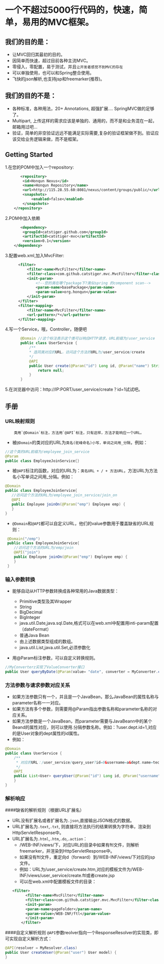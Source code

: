 一个不超过5000行代码的，快速，简单，易用的MVC框架。
===========================================================================================

我们的目的是：
--------------------------------------------------------------------------------------------
* 让MVC回归其最初的目的。
* 因简单而快速，超过目前各种主流MVC。
* 零侵入，零配置，易于测试，并且`让开发者感觉不到MVC的存在`
* 可以单独使用，也可以和Spring整合使用。
* 飞快的json解析,也支持jsp和freemarker(推荐)。

我们的目的不是：
--------------------------------------------------------------------------------------------
* 各种标准，各种用法，20+ Annotations, 超强扩展.... SpringMVC做的足够了。
* Multipart, 上传这样的需求应该是单独的、通用的，而不是和业务混在一起，邮箱用过吧...
* 验证，简单的非空验证远远不能满足实际需要,复杂的验证框架做不到。验证应该交给业务逻辑来做，而不是框架。

Getting Started
--------------------------------------------------------------------------------------------

1.在您的POM中加入一个repository:
```XML
       <repository>
		<id>Honqun Nexus</id>
		<name>Honqun Repository</name>
		<url>http://115.28.55.60:8081/nexus/content/groups/public/</url>
		<snapshots>
		    <enabled>false</enabled>
		</snapshots>
	</repository>
```		
2.POM中加入依赖 
```XML       
       <dependency>
		<groupId>catstiger.github.com</groupId>
		<artifactId>catstiger-mvc</artifactId>
		<version>0.1</version>
	</dependency>
```
3.配置web.xml,加入MvcFilter:
```XML
      <filter>
          <filter-name>MvcFilter</filter-name>
          <filter-class>com.github.catstiger.mvc.MvcFilter</filter-class>
          <init-param>
              <!--您的类在哪个package下?类似spring 的component scan-->
              <param-name>basePackage</param-name>
              <param-value>org.honqun</param-value>
          </init-param>
      </filter>
      <filter-mapping>
          <filter-name>MvcFilter</filter-name>
          <url-pattern>/*</url-pattern>
      </filter-mapping>
```
4.写一个Service，哦，Controller，随便吧
```Java       
       @Domain //这个标注表示这个类可以响应HTTP请求，URL前缀为/user_service
       public class UserService {
           /**
           * 连同类对应的URL，访问这个方法的URL为/user_service/create
           */
           @API
           public User create(@Param("id") Long id, @Param("name") String name) {
               return null;
           }
       }
```
5.在浏览器中访问：http://IP:PORT/user_service/create？id=1试试吧。
  
手册
-------------------------------------------------------------------------------------
### URL映射规则
		类用`@Domain`标注，方法用`@API`标注，只有这样，方法才能响应一个URL。
* 被`@Domain`的类对应的URL为`类名(驼峰命名)小写，单词之间用_分隔`，例如：
 
 ```Java
 //这个类的URL前缀为/employee_join_service
 @Param 
 public class EmployeeJoinService{}
 ```
* 被`@API`标注的函数，对应的URL为：`类名URL + / + 方法URL`，方法URL为方法名小写单词之间用_分隔。例如：
 
 ```Java
 @Domain
 public class EmployeeJoinService{
    //访问这个方法的URL为/employee_join_service/join_on
    @API
    public Employee joinOn(@Param("emp") Employee emp) {
    }
 }
 ```
* `@Domain`和`@API`都可以自定义URL，他们的value参数用于覆盖缺省的URL规则：
```Java
 @Domain("/emp")
 public class EmployeeJoinService{
    //访问这个方法的URL为/emp/join
    @API("join")
    public Employee joinOn(@Param("emp") Employee emp) {
    }
 }
 ```

### 输入参数转换
* 能够自动从HTTP参数转换成各种常用的Java数据类型：
	* Primitive类型及其Wrapper
	* String
	* BigDecimal
	* BigInteger
	* java.util.Date,java.sql.Date,格式可以在web.xml中配置用inti-param配置（dateFormat）
	* 普通Java Bean
	* 由上述数据类型组成的数组。
	* java.util.List,java.util.Set,必须参数化

* 用@Param标注参数，可以自定义转换规则。
```Java
//MyConverterz实现了ValueConverter接口
public User queryByDate(@Param(value= "date", converter = MyConverter.class) Date date){} 
```
### 方法参数与请求参数对应关系

* 如果方法参数只有一个，并且是一个JavaBean，那么JavaBean的属性名称与parameter名称一一对应。
* 如果方法有多个参数，则需要用@Param指出参数名称和parameter名称的对应关系。
* 如果方法参数是一个JavaBean，而parameter需要与JavaBeann中的某个Beand的属性对应，则可以使用.分隔参数名称。例如：?user.dept.id=1,对应的是User对象的dept属性的id属性。
* 例如：
```Java
@Domain
public class UserService {
    /**
     * 对应的URL：/user_service/query_user?id=0&username=a&dept.name=tech
     */
    @API
    public List<User> queryUser(@Param("id") Long id, @Param("username") String username, @Param("dept") Dept dept){
    } 
}
```


### 解析响应

####缺省的解析规则（根据URL扩展名）
* URL没有扩展名或者扩展名为`.json`,直接输出JSON格式的数据。
* URL扩展名为`.text`,`.txt`, 则直接将方法执行的结果转换为字符串，渲染到HttpServletResponse中。
* URL扩展名为`.html`,`.htm`,`.do`,`.action`：
	* /WEB-INF/views/下，对应URL的目录中如果有ftl文件，则解析freemarker，并渲染到HttpServletResponse中。
	* 如果没有ftl文件，重定向d（forward）到/WEB-INF/views/下对应的jsp文件。
	* 例如：URL为/user_service/create.htm,对应的模板文件为/WEB-INF/views/user_service/create.ftl或者create.jsp
	* 可以在web.xml中配置模板文件的目录：
	```XML
	<filter>
	      <filter-name>MvcFilter</filter-name>
	      <filter-class>com.github.catstiger.mvc.MvcFilter</filter-class>
	      <init-param>
		  <param-name>pageFolder</param-name>
		  <param-value>/WEB-INF/ftl</param-value>
	      </init-param>
        </filter>
	```
####自定义解析规则
`@API`参数reolver指向一个ResponseResolver的实现类，即可实现自定义解析方式：
```Java
@API(resolver = MyResolver.class)
public User createUser(@Param("user") User model) {
}
```


